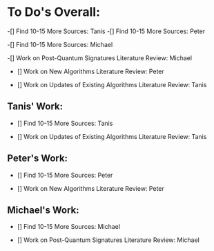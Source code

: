 # To Do's Overall:

-[] Find 10-15 More Sources: Tanis
-[] Find 10-15 More Sources: Peter

-[] Find 10-15 More Sources: Michael

-[] Work on Post-Quantum Signatures Literature Review: Michael

- [] Work on New Algorithms Literature Review: Peter

- [] Work on Updates of Existing Algorithms Literature Review: Tanis

## Tanis' Work:

- [] Find 10-15 More Sources: Tanis

- [] Work on Updates of Existing Algorithms Literature Review: Tanis

## Peter's Work:

- [] Find 10-15 More Sources: Peter

- [] Work on New Algorithms Literature Review: Peter

## Michael's Work:

- [] Find 10-15 More Sources: Michael

- [] Work on Post-Quantum Signatures Literature Review: Michael
